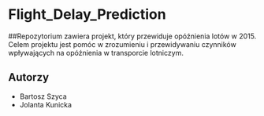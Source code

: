 # Flight_Delay_Prediction

##Repozytorium zawiera projekt, który przewiduje opóźnienia  lotów w 2015. Celem projektu jest pomóc w zrozumieniu i przewidywaniu czynników wpływających na opóźnienia w transporcie lotniczym.

## Autorzy
- Bartosz Szyca
- Jolanta Kunicka
